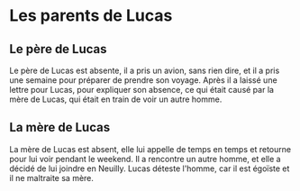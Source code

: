 # Les parents de Lucas

## Le père de Lucas

Le père de Lucas est absente, il a pris un avion, sans rien dire, et il a pris une semaine pour préparer de prendre son voyage. Après il a laissé une lettre pour Lucas, pour expliquer son absence, ce qui était causé par la mère de Lucas, qui était en train de voir un autre homme. 

## La mère de Lucas

La mère de Lucas est absent, elle lui appelle de temps en temps et retourne pour lui voir pendant le weekend. Il a rencontre un autre homme, et elle a décidé de lui joindre en Neuilly. Lucas déteste l'homme, car il est égoïste et il ne maltraite sa mère. 

